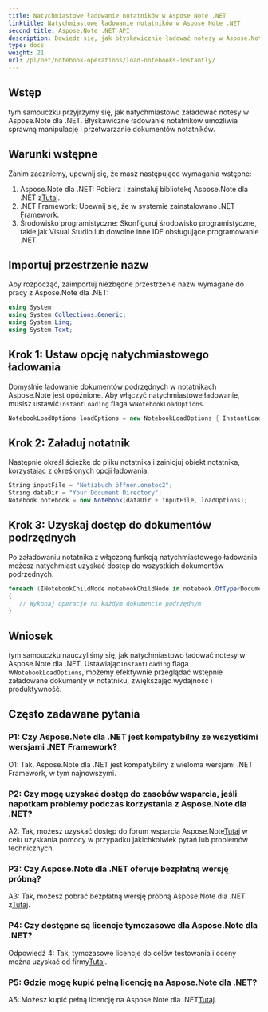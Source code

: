 ```yaml
---
title: Natychmiastowe ładowanie notatników w Aspose Note .NET
linktitle: Natychmiastowe ładowanie notatników w Aspose Note .NET
second_title: Aspose.Note .NET API
description: Dowiedz się, jak błyskawicznie ładować notesy w Aspose.Note dla .NET, aby zwiększyć wydajność i produktywność przetwarzania dokumentów.
type: docs
weight: 21
url: /pl/net/notebook-operations/load-notebooks-instantly/
---
```

## Wstęp

tym samouczku przyjrzymy się, jak natychmiastowo załadować notesy w Aspose.Note dla .NET. Błyskawiczne ładowanie notatników umożliwia sprawną manipulację i przetwarzanie dokumentów notatników.

## Warunki wstępne

Zanim zaczniemy, upewnij się, że masz następujące wymagania wstępne:

1.  Aspose.Note dla .NET: Pobierz i zainstaluj bibliotekę Aspose.Note dla .NET z[Tutaj](https://releases.aspose.com/note/net/).
2. .NET Framework: Upewnij się, że w systemie zainstalowano .NET Framework.
3. Środowisko programistyczne: Skonfiguruj środowisko programistyczne, takie jak Visual Studio lub dowolne inne IDE obsługujące programowanie .NET.

## Importuj przestrzenie nazw

Aby rozpocząć, zaimportuj niezbędne przestrzenie nazw wymagane do pracy z Aspose.Note dla .NET:

```csharp
using System;
using System.Collections.Generic;
using System.Linq;
using System.Text;
```

## Krok 1: Ustaw opcję natychmiastowego ładowania

 Domyślnie ładowanie dokumentów podrzędnych w notatnikach Aspose.Note jest opóźnione. Aby włączyć natychmiastowe ładowanie, musisz ustawić`InstantLoading` flaga w`NotebookLoadOptions`.

```csharp
NotebookLoadOptions loadOptions = new NotebookLoadOptions { InstantLoading = true };
```

## Krok 2: Załaduj notatnik

Następnie określ ścieżkę do pliku notatnika i zainicjuj obiekt notatnika, korzystając z określonych opcji ładowania.

```csharp
String inputFile = "Notizbuch öffnen.onetoc2";
String dataDir = "Your Document Directory";
Notebook notebook = new Notebook(dataDir + inputFile, loadOptions);
```

## Krok 3: Uzyskaj dostęp do dokumentów podrzędnych

Po załadowaniu notatnika z włączoną funkcją natychmiastowego ładowania możesz natychmiast uzyskać dostęp do wszystkich dokumentów podrzędnych.

```csharp
foreach (INotebookChildNode notebookChildNode in notebook.OfType<Document>()) 
{
   // Wykonaj operacje na każdym dokumencie podrzędnym
}
```

## Wniosek

 tym samouczku nauczyliśmy się, jak natychmiastowo ładować notesy w Aspose.Note dla .NET. Ustawiając`InstantLoading` flaga w`NotebookLoadOptions`, możemy efektywnie przeglądać wstępnie załadowane dokumenty w notatniku, zwiększając wydajność i produktywność.

## Często zadawane pytania

### P1: Czy Aspose.Note dla .NET jest kompatybilny ze wszystkimi wersjami .NET Framework?

O1: Tak, Aspose.Note dla .NET jest kompatybilny z wieloma wersjami .NET Framework, w tym najnowszymi.

### P2: Czy mogę uzyskać dostęp do zasobów wsparcia, jeśli napotkam problemy podczas korzystania z Aspose.Note dla .NET?

 A2: Tak, możesz uzyskać dostęp do forum wsparcia Aspose.Note[Tutaj](https://forum.aspose.com/c/note/28) w celu uzyskania pomocy w przypadku jakichkolwiek pytań lub problemów technicznych.

### P3: Czy Aspose.Note dla .NET oferuje bezpłatną wersję próbną?

 A3: Tak, możesz pobrać bezpłatną wersję próbną Aspose.Note dla .NET z[Tutaj](https://releases.aspose.com/).

### P4: Czy dostępne są licencje tymczasowe dla Aspose.Note dla .NET?

 Odpowiedź 4: Tak, tymczasowe licencje do celów testowania i oceny można uzyskać od firmy[Tutaj](https://purchase.aspose.com/temporary-license/).

### P5: Gdzie mogę kupić pełną licencję na Aspose.Note dla .NET?

 A5: Możesz kupić pełną licencję na Aspose.Note dla .NET[Tutaj](https://purchase.aspose.com/buy).